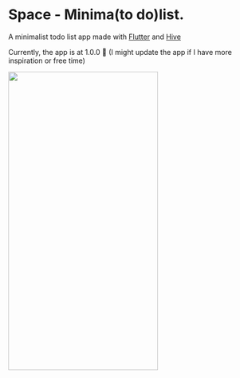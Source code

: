 # Space - Minima(to do)list.

A minimalist todo list app made with [Flutter](https://www.flutter.dev) and [Hive](https://docs.hivedb.dev/#/)

Currently, the app is at 1.0.0 🎉 (I might update the app if I have more inspiration or free time)

<img src="https://github.com/kzkit/space_todolist/blob/master/assets/screenshot.gif" width="300" height="600" />
